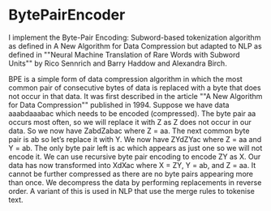 # BytePairEncoder

I implement the Byte-Pair Encoding: Subword-based tokenization algorithm as defined in A New Algorithm for Data Compression but adapted to NLP as defined in ""Neural Machine Translation of Rare Words with Subword Units""
by Rico Sennrich and Barry Haddow and Alexandra Birch.

BPE is a simple form of data compression algorithm in which the most common pair of consecutive bytes of data is replaced with a byte that does not occur in that data. It was first described in the article ""A New Algorithm for Data Compression"" published in 1994. 
Suppose we have data aaabdaaabac which needs to be encoded (compressed). The byte pair aa occurs most often, so we will replace it with Z as Z does not occur in our data. So we now have ZabdZabac where Z = aa. The next common byte pair is ab so let’s replace it with Y. We now have ZYdZYac where Z = aa and Y = ab. The only byte pair left is ac which appears as just one so we will not encode it. We can use recursive byte pair encoding to encode ZY as X. Our data has now transformed into XdXac where X = ZY, Y = ab, and Z = aa. It cannot be further compressed as there are no byte pairs appearing more than once. We decompress the data by performing replacements in reverse order. 
A variant of this is used in NLP that use the merge rules to tokenise text.

